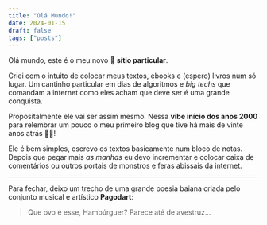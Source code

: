 ```yaml
---
title: "Olá Mundo!"
date: 2024-01-15
draft: false
tags: ["posts"]
---
```

Olá mundo, este é o meu novo 🏡 **sítio particular**. 

Criei com o intuito de colocar meus textos, ebooks e (espero) livros num só lugar. Um cantinho particular em dias de algoritmos e *big techs* que comandam a internet como eles acham que deve ser é uma grande conquista.

Propositalmente ele vai ser assim mesmo. Nessa **vibe início dos anos 2000** para relembrar um pouco o meu primeiro blog que tive há mais de vinte anos atrás 😶‍🌫️! 

Ele é bem simples, escrevo os textos basicamente num bloco de notas. Depois que pegar mais *as manhas* eu devo incrementar e colocar caixa de comentários ou outros portais de monstros e feras abissais da internet.

---
Para fechar, deixo um trecho de uma grande poesia baiana criada pelo conjunto musical e artístico **Pagodart**:

> Que ovo é esse, Hambúrguer? Parece até de avestruz... 

